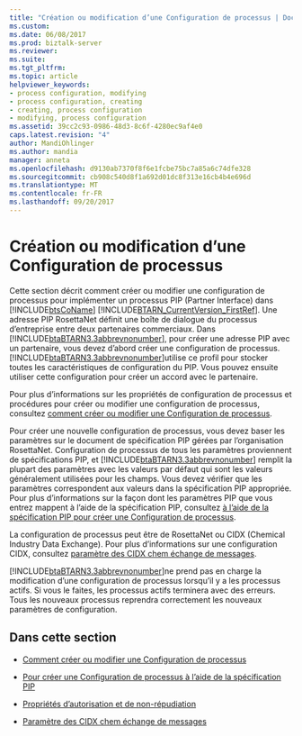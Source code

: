 ```yaml
---
title: "Création ou modification d’une Configuration de processus | Documents Microsoft"
ms.custom: 
ms.date: 06/08/2017
ms.prod: biztalk-server
ms.reviewer: 
ms.suite: 
ms.tgt_pltfrm: 
ms.topic: article
helpviewer_keywords:
- process configuration, modifying
- process configuration, creating
- creating, process configuration
- modifying, process configuration
ms.assetid: 39cc2c93-0986-48d3-8c6f-4280ec9af4e0
caps.latest.revision: "4"
author: MandiOhlinger
ms.author: mandia
manager: anneta
ms.openlocfilehash: d9130ab7370f8f6e1fcbe75bc7a85a6c74dfe328
ms.sourcegitcommit: cb908c540d8f1a692d01dc8f313e16cb4b4e696d
ms.translationtype: MT
ms.contentlocale: fr-FR
ms.lasthandoff: 09/20/2017
---
```

# <a name="creating-or-editing-a-process-configuration"></a>Création ou modification d’une Configuration de processus
Cette section décrit comment créer ou modifier une configuration de processus pour implémenter un processus PIP (Partner Interface) dans [!INCLUDE[btsCoName](../../includes/btsconame-md.md)] [!INCLUDE[BTARN_CurrentVersion_FirstRef](../../includes/btarn-currentversion-firstref-md.md)]. Une adresse PIP RosettaNet définit une boîte de dialogue du processus d’entreprise entre deux partenaires commerciaux. Dans [!INCLUDE[btaBTARN3.3abbrevnonumber](../../includes/btabtarn3-3abbrevnonumber-md.md)], pour créer une adresse PIP avec un partenaire, vous devez d’abord créer une configuration de processus. [!INCLUDE[btaBTARN3.3abbrevnonumber](../../includes/btabtarn3-3abbrevnonumber-md.md)]utilise ce profil pour stocker toutes les caractéristiques de configuration du PIP. Vous pouvez ensuite utiliser cette configuration pour créer un accord avec le partenaire.  
  
 Pour plus d’informations sur les propriétés de configuration de processus et procédures pour créer ou modifier une configuration de processus, consultez [comment créer ou modifier une Configuration de processus](../../adapters-and-accelerators/accelerator-rosettanet/how-to-create-or-edit-a-process-configuration.md).  
  
 Pour créer une nouvelle configuration de processus, vous devez baser les paramètres sur le document de spécification PIP gérées par l’organisation RosettaNet. Configuration de processus de tous les paramètres proviennent de spécifications PIP, et [!INCLUDE[btaBTARN3.3abbrevnonumber](../../includes/btabtarn3-3abbrevnonumber-md.md)] remplit la plupart des paramètres avec les valeurs par défaut qui sont les valeurs généralement utilisées pour les champs. Vous devez vérifier que les paramètres correspondent aux valeurs dans la spécification PIP appropriée. Pour plus d’informations sur la façon dont les paramètres PIP que vous entrez mappent à l’aide de la spécification PIP, consultez [à l’aide de la spécification PIP pour créer une Configuration de processus](../../adapters-and-accelerators/accelerator-rosettanet/using-the-pip-specification-to-create-a-process-configuration.md).  
  
 La configuration de processus peut être de RosettaNet ou CIDX (Chemical Industry Data Exchange). Pour plus d’informations sur une configuration CIDX, consultez [paramètre des CIDX chem échange de messages](../../adapters-and-accelerators/accelerator-rosettanet/setting-up-cidx-estandards-message-exchange.md).  
  
 [!INCLUDE[btaBTARN3.3abbrevnonumber](../../includes/btabtarn3-3abbrevnonumber-md.md)]ne prend pas en charge la modification d’une configuration de processus lorsqu’il y a les processus actifs. Si vous le faites, les processus actifs terminera avec des erreurs. Tous les nouveaux processus reprendra correctement les nouveaux paramètres de configuration.  
  
## <a name="in-this-section"></a>Dans cette section  
  
-   [Comment créer ou modifier une Configuration de processus](../../adapters-and-accelerators/accelerator-rosettanet/how-to-create-or-edit-a-process-configuration.md)  
  
-   [Pour créer une Configuration de processus à l’aide de la spécification PIP](../../adapters-and-accelerators/accelerator-rosettanet/using-the-pip-specification-to-create-a-process-configuration.md)  
  
-   [Propriétés d’autorisation et de non-répudiation](../../adapters-and-accelerators/accelerator-rosettanet/authorization-and-non-repudiation-properties.md)  
  
-   [Paramètre des CIDX chem échange de messages](../../adapters-and-accelerators/accelerator-rosettanet/setting-up-cidx-estandards-message-exchange.md)